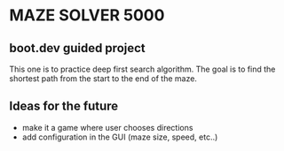 # MAZE SOLVER 5000

## boot.dev guided project

This one is to practice deep first search algorithm.
The goal is to find the shortest path from the start to the end of the maze.

## Ideas for the future

- make it a game where user chooses directions
- add configuration in the GUI (maze size, speed, etc..)

